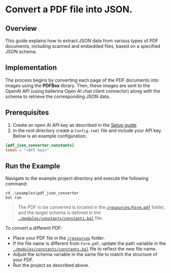 # Convert a PDF file into JSON.

## Overview
This guide explains how to extract JSON data from various types of PDF documents, including scanned and embedded files, based on a specified JSON schema. 

## Implementation
The process begins by converting each page of the PDF documents into images using the  **PDFBox** library. Then, these images are sent to the OpenAI API (using ballerina Open AI chat client connector) along with the schema to retrieve the corresponding JSON data.

## Prerequisites

1. Create an open AI API key as described in the [Setup guide](https://central.ballerina.io/ballerinax/openai.chat/latest#setup-guide).
2. In the root directory create a `Config.toml` file and include your API key. Below is an example configuration:

```toml
[pdf_json_converter.constants]
token = "<API key>"
```

## Run the Example

Navigate to the example project directory and execute the following command:

```ballerina 
cd .\examples\pdf_json_converter
bal run
```

> The PDF to be converted is located in the [`/resources/Form.pdf`](./resources/Form.pdf) folder, and the target schema is defined in the [`./modules/constants/constants.bal`](./modules/constants/constants.bal) file.

To convert a different PDF:

- Place your PDF file in the [`/resources`](./resources) folder.
- If the file name is different from `Form.pdf`, update the path variable in the [`./modules/constants/constants.bal`](./modules/constants/constants.bal) file to reflect the new file name.
- Adjust the schema variable in the same file to match the structure of your PDF.
- Run the project as described above.